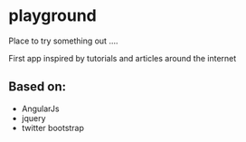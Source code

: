 playground
==========

Place to try something out ....

First app inspired by tutorials and articles around the internet

Based on:
---------
* AngularJs
* jquery
* twitter bootstrap
